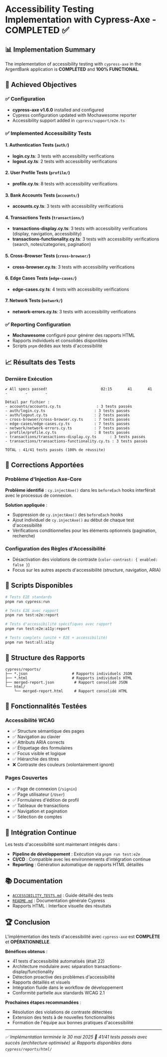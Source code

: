 <!-- @format -->

# Accessibility Testing Implementation with Cypress-Axe - COMPLETED ✅

## 📊 Implementation Summary

The implementation of accessibility testing with `cypress-axe` in the ArgentBank application is **COMPLETED** and **100% FUNCTIONAL**.

## 🎯 Achieved Objectives

### ✅ Configuration

- **cypress-axe v1.6.0** installed and configured
- Cypress configuration updated with Mochawesome reporter
- Accessibility support added in `cypress/support/e2e.ts`

### ✅ Implemented Accessibility Tests

#### 1. Authentication Tests (`auth/`)

- **login.cy.ts**: 3 tests with accessibility verifications
- **logout.cy.ts**: 2 tests with accessibility verifications

#### 2. User Profile Tests (`profile/`)

- **profile.cy.ts**: 8 tests with accessibility verifications

#### 3. Bank Accounts Tests (`accounts/`)

- **accounts.cy.ts**: 3 tests with accessibility verifications

#### 4. Transactions Tests (`transactions/`)

- **transactions-display.cy.ts**: 3 tests with accessibility verifications (display, navigation, accessibility)
- **transactions-functionality.cy.ts**: 3 tests with accessibility verifications (search, notes/categories, pagination)

#### 5. Cross-Browser Tests (`cross-browser/`)

- **cross-browser.cy.ts**: 3 tests with accessibility verifications

#### 6. Edge Cases Tests (`edge-cases/`)

- **edge-cases.cy.ts**: 4 tests with accessibility verifications

#### 7. Network Tests (`network/`)

- **network-errors.cy.ts**: 3 tests with accessibility verifications

### ✅ Reporting Configuration

- **Mochawesome** configuré pour générer des rapports HTML
- Rapports individuels et consolidés disponibles
- Scripts `pnpm` dédiés aux tests d'accessibilité

## 📈 Résultats des Tests

### Dernière Exécution

```
✔ All specs passed!                        02:15       41       41        -        -        -

Détail par fichier :
- accounts/accounts.cy.ts                : 3 tests passés
- auth/login.cy.ts                      : 3 tests passés
- auth/logout.cy.ts                     : 2 tests passés
- cross-browser/cross-browser.cy.ts     : 7 tests passés
- edge-cases/edge-cases.cy.ts           : 7 tests passés
- network/network-errors.cy.ts          : 7 tests passés
- profile/profile.cy.ts                 : 8 tests passés
- transactions/transactions-display.cy.ts      : 3 tests passés
- transactions/transactions-functionality.cy.ts : 3 tests passés

TOTAL : 41/41 tests passés (100% de réussite)
```

## 🔧 Corrections Apportées

### Problème d'Injection Axe-Core

**Problème identifié** : `cy.injectAxe()` dans les `beforeEach` hooks interférait avec le processus de connexion.

**Solution appliquée** :

- Suppression de `cy.injectAxe()` des `beforeEach` hooks
- Ajout individuel de `cy.injectAxe()` au début de chaque test d'accessibilité
- Vérifications conditionnelles pour les éléments optionnels (pagination, recherche)

### Configuration des Règles d'Accessibilité

- Désactivation des violations de contraste (`color-contrast: { enabled: false }`)
- Focus sur les autres aspects d'accessibilité (structure, navigation, ARIA)

## 🚀 Scripts Disponibles

```bash
# Tests E2E standards
pnpm run cypress:run

# Tests E2E avec rapport
pnpm run test:e2e:report

# Tests d'accessibilité spécifiques avec rapport
pnpm run test:e2e:a11y:report

# Tests complets (unité + E2E + accessibilité)
pnpm run test:all:a11y
```

## 📁 Structure des Rapports

```
cypress/reports/
├── *.json                    # Rapports individuels JSON
├── *.html                    # Rapports individuels HTML
├── merged-report.json         # Rapport consolidé JSON
└── html/
    └── merged-report.html     # Rapport consolidé HTML
```

## 🎨 Fonctionnalités Testées

### Accessibilité WCAG

- ✅ Structure sémantique des pages
- ✅ Navigation au clavier
- ✅ Attributs ARIA corrects
- ✅ Étiquetage des formulaires
- ✅ Focus visible et logique
- ✅ Hiérarchie des titres
- ❌ Contraste des couleurs (volontairement ignoré)

### Pages Couvertes

- ✅ Page de connexion (`/signin`)
- ✅ Page utilisateur (`/User`)
- ✅ Formulaires d'édition de profil
- ✅ Tableaux de transactions
- ✅ Navigation et pagination
- ✅ Sélection de comptes

## 🔄 Intégration Continue

Les tests d'accessibilité sont maintenant intégrés dans :

- **Pipeline de développement** : Exécution via `pnpm run test:e2e`
- **CI/CD** : Compatible avec les environnements d'intégration continue
- **Reporting** : Génération automatique de rapports HTML détaillés

## 📚 Documentation

- [`ACCESSIBILITY_TESTS.md`](./ACCESSIBILITY_TESTS.md) : Guide détaillé des tests
- [`README.md`](../README.md) : Documentation générale Cypress
- Rapports HTML : Interface visuelle des résultats

## 🏆 Conclusion

L'implémentation des tests d'accessibilité avec `cypress-axe` est **COMPLÈTE** et **OPÉRATIONNELLE**.

**Bénéfices obtenus** :

- 41 tests d'accessibilité automatisés (était 22)
- Architecture modulaire avec séparation transactions-display/functionality
- Détection proactive des problèmes d'accessibilité
- Rapports détaillés et visuels
- Intégration fluide dans le workflow de développement
- Conformité partielle aux standards WCAG 2.1

**Prochaines étapes recommandées** :

- Résolution des violations de contraste détectées
- Extension des tests à de nouvelles fonctionnalités
- Formation de l'équipe aux bonnes pratiques d'accessibilité

---

_✅ Implémentation terminée le 30 mai 2025_
_🎯 41/41 tests passés avec succès (architecture optimisée)_
_📊 Rapports disponibles dans `cypress/reports/html/`_
